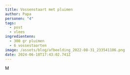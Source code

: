 ```yaml
---
title: Vossenstaart met pluimen
author: Papa
personen: "4"
tags:
  - post
  - vlees
ingredientenn:
  - 300 gr pluimen
  - 6 vossestaarten
image: /assets/blog/afbeelding_2022-08-31_233541106.png
date: 2024-06-18T17:43:02.741Z
---
```

M